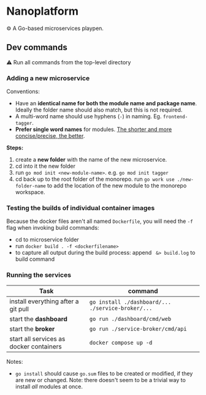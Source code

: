 # Nanoplatform

:gear: A Go-based microservices playpen.

## Dev commands
:warning: Run all commands from the top-level directory

### Adding a new microservice
Conventions:
- Have an **identical name for both the module name and package name**. Ideally the folder name should also match, but this is not required.
- A multi-word name should use hyphens (`-`) in naming.  Eg. `frontend-tagger`. 
- **Prefer single word names** for modules. [The shorter and more concise/precise, the better](https://go.dev/blog/package-names).

**Steps:**
1. create a **new folder** with the name of the new microservice.
1. cd into it the new folder
1. run `go mod init <new-module-name>`. e.g. `go mod init tagger`
1. cd back up to the root folder of the monorepo. run `go work use ./new-folder-name` to add the location of the new module to the monorepo workspace.

### Testing the builds of individual container images
Because the docker files aren't all named `Dockerfile`, you will need the `-f` flag when invoking build commands:
- cd to microservice folder
- run `docker build . -f <dockerfilename>`
- to capture all output during the build process: append ` &> build.log` to build command
### Running the services
Task | command
---|------
install everything after a git pull | `go install ./dashboard/... ./service-broker/...` 
start the **dashboard** | `go run ./dashboard/cmd/web`
start the **broker** | `go run ./service-broker/cmd/api`
start all services as docker containers | `docker compose up -d`

Notes:
- `go install` should cause `go.sum` files to be created or modified, if they are new or changed. Note: there doesn't seem to be a trivial way to install *all* modules at once.
